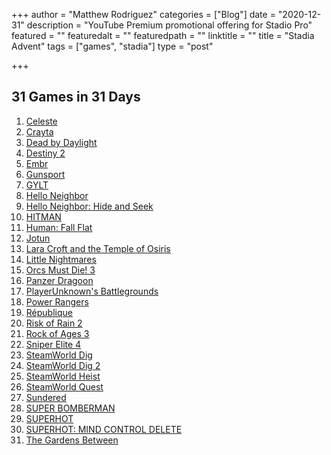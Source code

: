 +++
author = "Matthew Rodriguez"
categories = ["Blog"]
date = "2020-12-31"
description = "YouTube Premium promotional offering for Stadio Pro"
featured = ""
featuredalt = ""
featuredpath = ""
linktitle = ""
title = "Stadia Advent"
tags = ["games", "stadia"]
type = "post"

+++

## 31 Games in 31 Days

1. [Celeste](/posts/celeste/)
2. [Crayta](/posts/crayta/)
3. [Dead by Daylight](/posts/dead-by-daylight/)
4. [Destiny 2](/posts/destiny-2/)
5. [Embr](/posts/embr)
6. [Gunsport](/posts/gunsport)
7. [GYLT](/posts/gylt)
8. [Hello Neighbor](/posts/hello-neighbor)
9. [Hello Neighbor: Hide and Seek](/posts/hello-neighbor-hide-n-seek)
10. [HITMAN](/posts/hitman)
11. [Human: Fall Flat](/posts/human-fall-flat)
12. [Jotun](/posts/jotun)
13. [Lara Croft and the Temple of Osiris](/posts/lara-croft)
14. [Little Nightmares](/posts/little-nightmares)
15. [Orcs Must Die! 3](/posts/orcs-must-die-3)
16. [Panzer Dragoon](/posts/panzer-dragoon)
17. [PlayerUnknown's Battlegrounds](/posts/pubg)
18. [Power Rangers](/posts/power-rangers)
19. [République](/posts/republique)
20. [Risk of Rain 2](/posts/risk-of-rain-2)
21. [Rock of Ages 3](/posts/rock-of-ages-3)
22. [Sniper Elite 4](/posts/sniper-elite-4)
23. [SteamWorld Dig](/posts/steamworld-dig)
24. [SteamWorld Dig 2](/posts/steamworld-dig-2)
25. [SteamWorld Heist](/posts/steamworld-heist)
26. [SteamWorld Quest](/posts/steamworld-quest)
27. [Sundered](/posts/sundered)
28. [SUPER BOMBERMAN](/posts/super-bomberman)
29. [SUPERHOT](/posts/superhot)
30. [SUPERHOT: MIND CONTROL DELETE](/posts/superhot-mind-control-delete)
31. [The Gardens Between](/posts/the-gardens-between)